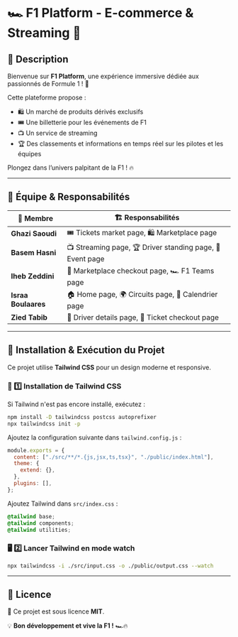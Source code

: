 # 🏎️ F1 Platform - E-commerce & Streaming 🏁

## 📌 Description
Bienvenue sur **F1 Platform**, une expérience immersive dédiée aux passionnés de Formule 1 ! 🚀

Cette plateforme propose :
- 🛍️ Un marché de produits dérivés exclusifs
- 🎟️ Une billetterie pour les événements de F1
- 📺 Un service de streaming
- 🏆 Des classements et informations en temps réel sur les pilotes et les équipes

Plongez dans l’univers palpitant de la F1 ! 🔥

---

## 👥 Équipe & Responsabilités

| 🏅 Membre    | 🏗️ Responsabilités |
|-------------|----------------|
| **Ghazi Saoudi**  | 🎟️ Tickets market page, 🛍️ Marketplace page |
| **Basem Hasni**  | 📺 Streaming page, 🏆 Driver standing page, 🎉 Event page |
| **Iheb Zeddini**  | 🛒 Marketplace checkout page, 🏎️ F1 Teams page |
| **Israa Boulaares**  | 🏠 Home page, 🌍 Circuits page, 📆 Calendrier page |
| **Zied Tabib**  | 🏁 Driver details page, 🎫 Ticket checkout page |

---

## 🚀 Installation & Exécution du Projet

Ce projet utilise **Tailwind CSS** pour un design moderne et responsive.

### 🔧 1️⃣ Installation de Tailwind CSS
Si Tailwind n'est pas encore installé, exécutez :
```sh
npm install -D tailwindcss postcss autoprefixer
npx tailwindcss init -p
```

Ajoutez la configuration suivante dans `tailwind.config.js` :
```js
module.exports = {
  content: ["./src/**/*.{js,jsx,ts,tsx}", "./public/index.html"],
  theme: {
    extend: {},
  },
  plugins: [],
};
```

Ajoutez Tailwind dans `src/index.css` :
```css
@tailwind base;
@tailwind components;
@tailwind utilities;
```

### 🖥️ 2️⃣ Lancer Tailwind en mode watch
```sh
npx tailwindcss -i ./src/input.css -o ./public/output.css --watch
```

---

## 📄 Licence
📜 Ce projet est sous licence **MIT**.

💡 **Bon développement et vive la F1 !** 🏎️🔥

